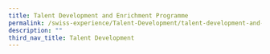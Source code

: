 ```yaml
---
title: Talent Development and Enrichment Programme
permalink: /swiss-experience/Talent-Development/talent-development-and-enrichment-programme/
description: ""
third_nav_title: Talent Development
---
```

